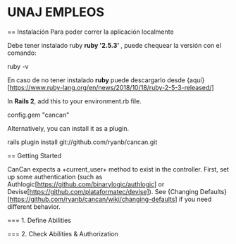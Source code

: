 # UNAJ EMPLEOS

== Instalación
Para poder correr la aplicación localmente

Debe tener instalado ruby <b> ruby '2.5.3' </b>, puede chequear la versión con el comando:

  ruby -v

En caso de no tener instalado <b> ruby </b> puede descargarlo desde {aquí}[https://www.ruby-lang.org/en/news/2018/10/18/ruby-2-5-3-released/]

In <b>Rails 2</b>, add this to your environment.rb file.

  config.gem "cancan"

Alternatively, you can install it as a plugin.

  rails plugin install git://github.com/ryanb/cancan.git


== Getting Started

CanCan expects a +current_user+ method to exist in the controller. First, set up some authentication (such as Authlogic[https://github.com/binarylogic/authlogic] or Devise[https://github.com/plataformatec/devise]). See {Changing Defaults}[https://github.com/ryanb/cancan/wiki/changing-defaults] if you need different behavior.


=== 1. Define Abilities




=== 2. Check Abilities & Authorization
